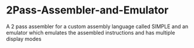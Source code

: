 # 2Pass-Assembler-and-Emulator
A 2 pass assembler for a custom assembly language called SIMPLE  and an emulator which emulates the assembled instructions and has multiple display modes
